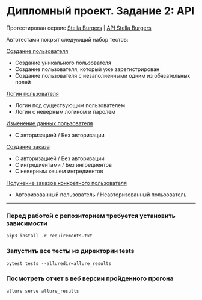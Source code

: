 # Дипломный проект. Задание 2: API
Протестирован сервис [Stella Burgers](https://stellarburgers.nomoreparties.site/) | [API Stella Burgers](API_documentation/API_Stella_Burger.pdf)

Автотестами покрыт следующий набор тестов: 

[Создание пользователя](tests/test_create_user.py)
- Создание уникального пользователя
- Создание пользователя, который уже зарегистрирован
- Создание пользователя с незаполненными одним из обязательных полей

[Логин пользователя](tests/test_login_user.py)
- Логин под существующим пользователем
- Логин с неверным логином и паролем

[Изменение данных пользователя](tests/test_changing_user_data.py)
- C авторизацией / Без авторизации

[Создание заказа](tests/test_create_order.py)
- C авторизацией / Без авторизации
- С ингредиентами / Без ингредиентов 
- С неверным хешем ингредиентов

[Получение заказов конкретного пользователя](tests/test_get_order_for_user.py)
- Авторизованный пользователь / Неавторизованный пользователь

---
### Перед работой с репозиторием требуется установить зависимости 
``` shell
pip3 install -r requirements.txt
```
### Запустить все тесты из директории tests
```shell
pytest tests --alluredir=allure_results
```
### Посмотреть отчет в веб версии пройденного прогона
```shell
allure serve allure_results
``` 
